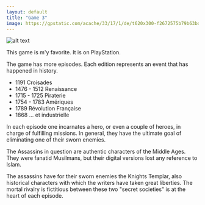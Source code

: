 ```yaml
---
layout: default 
title: "Game 3"
image: https://gpstatic.com/acache/33/17/1/de/t620x300-f2672575b79b63bd70ad0f6382153f1b.jpg
---
```

![alt text](http://sm.ign.com/t/ign_pt/feature/a/assassins-/assassins-creed-origins-all-gameplay-news-trailers_f1td.640.jpg "Logo Title Text 1")

This game is m'y favorite.
It is on PlayStation.

The game has more episodes. Each edition represents an event that has happened in history.

 - 1191             Croisades
 - 1476 - 1512      Renaissance
 - 1715 - 1725      Piraterie
 - 1754 - 1783      Amériques
 - 1789             Révolution Française
 - 1868             ... et industrielle
 
 In each episode one incarnates a hero, or even a couple of heroes, in charge of fulfilling missions.
In general, they have the ultimate goal of eliminating one of their sworn enemies.

The Assassins in question are authentic characters of the Middle Ages. They were fanatid Musilmans, but their digital versions lost any reference to Islam.

The assassins have for their sworn enemies the Knights Templar, also historical characters with which the writers have taken great liberties. The mortal rivalry is fictitious between these two "secret societies" is at the heart of each episode.

